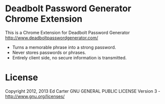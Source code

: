 # Deadbolt Password Generator Chrome Extension

This is a Chrome Extension for Deadbolt Password Generator
<http://www.deadboltpasswordgenerator.com/>

  * Turns a memorable phrase into a strong password.
  * Never stores passwords or phrases.
  * Entirely client side, no secure information is transmitted.

# License

Copyright 2012, 2013 Ed Carter
GNU GENERAL PUBLIC LICENSE Version 3 - <http://www.gnu.org/licenses/>